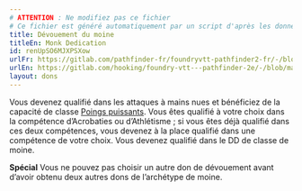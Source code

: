 ```yaml
---
# ATTENTION : Ne modifiez pas ce fichier
# Ce fichier est généré automatiquement par un script d'après les données du module Foundry VTT officiel et de sa traduction
title: Dévouement du moine
titleEn: Monk Dedication
id: renUpSO6MJXPSXow
urlFr: https://gitlab.com/pathfinder-fr/foundryvtt-pathfinder2-fr/-/blob/master/data/feats/renUpSO6MJXPSXow.htm
urlEn: https://gitlab.com/hooking/foundry-vtt---pathfinder-2e/-/blob/master/packs/data/feats.db/monk-dedication.json
layout: dons
---
```

Vous devenez qualifié dans les attaques à mains nues et bénéficiez de la capacité de classe [Poings puissants](../capacité-classe/poings-puissants.html). Vous êtes qualifié à votre choix dans la compétence d’Acrobaties ou d’Athlétisme ; si vous êtes déjà qualifié dans ces deux compétences, vous devenez à la place qualifié dans une compétence de votre choix. Vous devenez qualifié dans le DD de classe de moine.

**Spécial** Vous ne pouvez pas choisir un autre don de dévouement avant d’avoir obtenu deux autres dons de l’archétype de moine.
